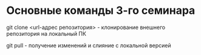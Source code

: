 # Основные команды 3-го семинара

git clone <url-адрес репозитория> - клонирование внешнего репозитория на локальный ПК

git pull - получение изменений и слияние с локальной версией